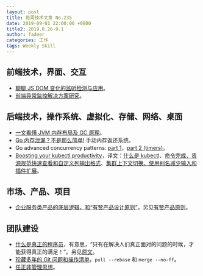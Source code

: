 ```yaml
---
layout: post
title: 每周技术文章 No.235
date: 2019-09-01 22:00:00 +0800
title2: 2019.8.26-9.1
author: fadeer
categories: 工作
tags: Weekly Skill
---
```


## 前端技术，界面、交互

- [聊聊 JS DOM 变化的监听检测与应用](https://www.zhangxinxu.com/wordpress/2019/08/js-dom-mutation-observer/)。
- [前端异常监控解决方案研究](https://blog.fundebug.com/2019/08/29/frontend-exception-monitor-research)。

## 后端技术，操作系统、虚拟化、存储、网络、桌面

- [一文看懂 JVM 内存布局及 GC 原理](https://mp.weixin.qq.com/s/9xGsz5TpTSN0LxeOdNV8zA)。
- [Go 内存泄漏？不是那么简单!](https://colobu.com/2019/08/28/go-memory-leak-i-dont-think-so/) 手动内存返还系统。
- Go advanced concurrency patterns: [part 1](https://blogtitle.github.io/go-advanced-concurrency-patterns-part-1/)，[part 2 (timers)](https://blogtitle.github.io/go-advanced-concurrency-patterns-part-2-timers/)。
- [Boosting your kubectl productivity](https://learnk8s.io/blog/kubectl-productivity/)，译文：[什么是 kubectl](https://tonybai.com/2019/08/29/kubectl-productivity-part1/)、[命令完成、资源规范快速查看和自定义列输出格式](https://tonybai.com/2019/08/30/kubectl-productivity-part2/)、[集群上下文切换、使用别名减少输入和插件扩展](https://tonybai.com/2019/08/31/kubectl-productivity-part3/)。

## 市场、产品、项目

- [企业服务类产品的底层逻辑，和“有赞产品设计原则”](https://zhuanlan.zhihu.com/p/78287718)，另见[有赞产品原则](https://design.youzan.com/product-principle/principle.html)。

## 团队建设

- [什么是真正的程序员](https://www.cnblogs.com/xueweihan/p/5220513.html)，有意思，“只有在解决人们真正面对的问题的时候，才能获得真正的满足！”。另见[原文](https://ferd.ca/the-little-printf.html)。
- [珍藏多年的 Git 问题和操作清单](https://mp.weixin.qq.com/s/KD8UeunsBit4jOxPZ02yQQ)，`pull --rebase` 和 `merge --no-ff`。
- [任正非管理思想](https://www.ruanyifeng.com/blog/2019/08/ren-zhengfei.html)。

